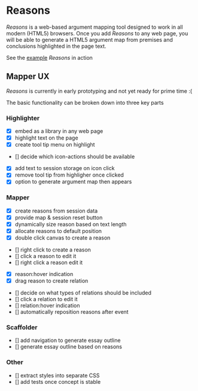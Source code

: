 # Reasons

*Reasons* is a web-based argument mapping tool designed to work in all modern (HTML5) browsers.  Once you add *Reasons* to any web page, you will be able to generate a HTML5 argument map from premises and conclusions highlighted in the page text.

See the [example](example) *Reasons* in action


## Mapper UX

*Reasons* is currently in early prototyping and not yet ready for prime time :(

The basic functionality can be broken down into three key parts

### Highlighter

  - [x] embed as a library in any web page
  - [x] highlight text on the page
  - [x] create tool tip menu on highlight
  - [] decide which icon-actions should be available
  - [x] add text to session storage on icon click 
  - [x] remove tool tip from highligher once clicked
  - [x] option to generate argument map then appears

### Mapper

  - [x] create reasons from session data
  - [x] provide map & session reset button
  - [x] dynamically size reason based on text length
  - [x] allocate reasons to default position
  - [x] double click canvas to create a reason
  - [] right click to create a reason
  - [] click a reason to edit it
  - [] right click a reason edit it
  - [x] reason:hover indication
  - [x] drag reason to create relation
  - [] decide on what types of relations should be included
  - [] click a relation to edit it
  - [] relation:hover indication
  - [] automatically reposition reasons after event

### Scaffolder

  - [] add navigation to generate essay outline 
  - [] generate essay outline based on reasons

### Other

  - [] extract styles into separate CSS
  - [] add tests once concept is stable
